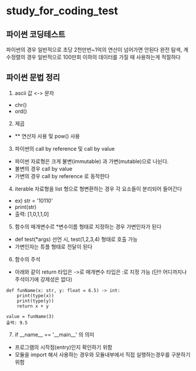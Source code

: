 # study_for_coding_test


파이썬 코딩테스트
----------
파이썬의 경우 일반적으로 초당 2천만번~1억의 연산이 넘어가면 안된다
완전 탐색, 계수정렬의 경우 일반적으로 100만회 이하의 데이터를 가질 때 사용하는게 적절하다



파이썬 문법 정리
----------
1. ascii 값 <-> 문자
 + chr()
 + ord()
2. 제곱
 + ** 연산자 사용 및 pow() 사용
3. 파이썬의 call by reference 및 call by value
 + 파이썬 자료형은 크게 불변(immutable) 과 가변(mutable)으로 나뉜다.
 + 불변의 경우 call by value
 + 가변의 경우 call by reference 로 동작한다
4. iterable 자료형을 list 형으로 형변환하는 경우 각 요소들이 분리되어 들어간다
 + ex) str = '10110' 
 + print(str)
 + 출력: [1,0,1,1,0]
5. 함수의 매개변수르 *변수이름 형태로 지정하는 경우 가변인자가 된다
 + def test(*args) 선언 시, test(1,2,3,4) 형태로 호출 가능
 + 가변인자는 튜플 형태로 전달이 된다
6. 함수의 주석
 + 아래와 같이 return 타입은 ->로 매개변수 타입은 :로 지정 가능 (단!! 어디까지나 주석이기에 강제성은 없다)
```
def funName(x: str, y: float = 6.5) -> int:
    print(type(x))
    print(type(y))
    return x + y

value = funName(3)
출력: 9.5
```
7. if \_\_name\_\_ == '\_\_main\_\_' 의 의미
 + 프로그램의 시작점(entry)인지 확인하기 위함
 + 모듈을 import 해서 사용하는 경우와 모듈내부에서 직접 실행하는경우를 구분하기 위함
